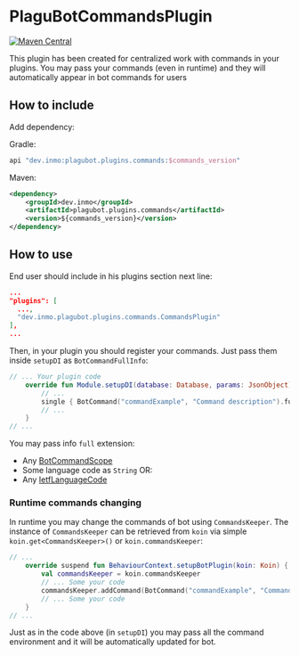 # PlaguBotCommandsPlugin

[![Maven Central](https://maven-badges.herokuapp.com/maven-central/dev.inmo/plagubot.plugins.commands/badge.svg)](https://maven-badges.herokuapp.com/maven-central/dev.inmo/plagubot.plugins.commands)

This plugin has been created for centralized work with commands in your plugins. You may pass your commands (even in
runtime) and they will automatically appear in bot commands for users

## How to include

Add dependency:

Gradle:

```groovy
api "dev.inmo:plagubot.plugins.commands:$commands_version"
```

Maven:

```xml
<dependency>
    <groupId>dev.inmo</groupId>
    <artifactId>plagubot.plugins.commands</artifactId>
    <version>${commands_version}</version>
</dependency>
```

## How to use

End user should include in his plugins section next line:

```json
...
"plugins": [
  ...,
  "dev.inmo.plagubot.plugins.commands.CommandsPlugin"
],
...
```

Then, in your plugin you should register your commands. Just pass them inside `setupDI` as `BotCommandFullInfo`:

```kotlin
// ... Your plugin code
    override fun Module.setupDI(database: Database, params: JsonObject) {
        // ...
        single { BotCommand("commandExample", "Command description").full() }
        // ...
    }
// ...
```

You may pass info `full` extension:

* Any [BotCommandScope](https://tgbotapi.inmo.dev/docs/dev.inmo.tgbotapi.types.commands/-bot-command-scope/index.html)
* Some language code as `String` OR:
* Any [IetfLanguageCode](https://microutils.inmo.dev/micro_utils.dokka/dev.inmo.micro_utils.language_codes/%5Bcommon%5D-ietf-language-code/index.html)

### Runtime commands changing

In runtime you may change the commands of bot using `CommandsKeeper`. The instance of `CommandsKeeper` can be
retrieved from `koin` via simple `koin.get<CommandsKeeper>()` or `koin.commandsKeeper`:

```kotlin
// ...
    override suspend fun BehaviourContext.setupBotPlugin(koin: Koin) {
        val commandsKeeper = koin.commandsKeeper
        // ... Some your code
        commandsKeeper.addCommand(BotCommand("commandExample", "Command description"))
        // ... Some your code
    }
// ...
```

Just as in the code above (in `setupDI`) you may pass all the command environment and it will be automatically updated
for bot.
